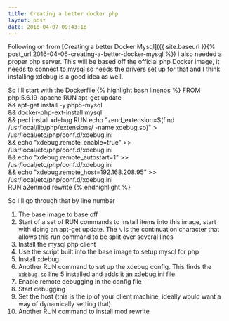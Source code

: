 ```yaml
---
title: Creating a better docker php
layout: post
date: 2016-04-07 09:43:16
---
```

Following on from [Creating a better Docker Mysql]({{ site.baseurl }}{% post_url 2016-04-06-creating-a-better-docker-mysql %}) I also needed a proper php server.
This will be based off the official php Docker image, it needs to connect to mysql so needs the drivers set up for that and I think installing xdebug is a good idea as well.

So I'll start with the Dockerfile
{% highlight bash linenos %}
FROM php:5.6.19-apache
RUN apt-get update  \
  && apt-get install -y php5-mysql \
  && docker-php-ext-install mysql \
  && pecl install xdebug
RUN echo "zend_extension=$(find /usr/local/lib/php/extensions/ -name xdebug.so)" > /usr/local/etc/php/conf.d/xdebug.ini \
  && echo "xdebug.remote_enable=true" >> /usr/local/etc/php/conf.d/xdebug.ini \
  && echo "xdebug.remote_autostart=1" >> /usr/local/etc/php/conf.d/xdebug.ini \
  && echo "xdebug.remote_host=192.168.208.95" >> /usr/local/etc/php/conf.d/xdebug.ini \
RUN a2enmod rewrite
{% endhighlight %}

So I'll go through that by line number

1. The base image to base off
2. Start of a set of RUN commands to install items into this image, start with doing an apt-get update.  The `\` is the continuation character that allows this run command to be split over several lines
3. Install the mysql php client
4. Use the script built into the base image to setup mysql for php
5. Install xdebug
6. Another RUN command to set up the xdebug config. This finds the `xdebug.so` line 5 installed and adds it an xdebug.ini file
7. Enable remote debugging in the config file
8. Start debugging 
9. Set the host (this is the ip of your client machine, ideally would want a way of dynamically setting that)
10. Another RUN command to install mod rewrite